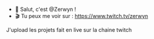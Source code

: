 - 👋 Salut, c'est @Zerwyn !
- 🎬 Tu peux me voir sur : https://www.twitch.tv/zerwyn

J'upload les projets fait en live sur la chaine twitch

<!---
Zerwyn/Zerwyn is a ✨ special ✨ repository because its `README.md` (this file) appears on your GitHub profile.
You can click the Preview link to take a look at your changes.
--->
